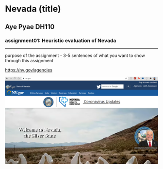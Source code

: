 # Nevada (title)
## Aye Pyae DH110
### assignment01: Heuristic evaluation of Nevada
---- 
purpose of the assignment - 3-5 sentences of what you want to show through this assignment

https://nv.gov/agencies

![Website of Nevada government](NevadaGovWebsite.png)
